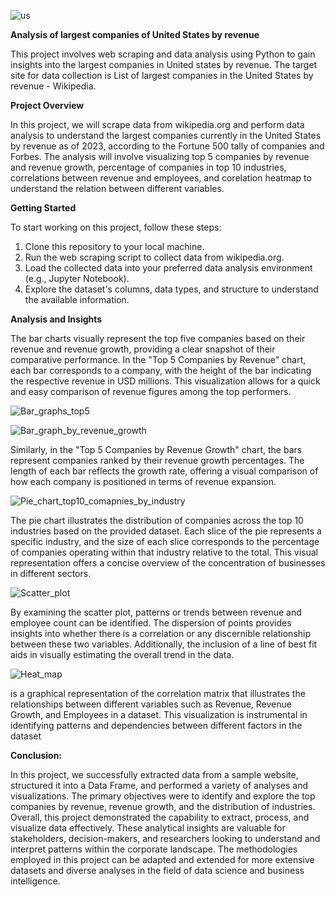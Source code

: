 ![us](https://github.com/PratimaPrabhakar/Python-webscrapping-project/assets/155467894/5b78374c-dd7d-48dd-a650-fafe645f3810)

 **Analysis of largest companies of United States by revenue**

This project involves web scraping and data analysis using Python to gain insights into the largest companies in United states by revenue. The target site for data collection is List of largest companies in the United States by revenue - Wikipedia.

**Project Overview**

In this project, we will scrape data from wikipedia.org and perform data analysis to understand the largest companies currently in the United States by revenue as of 2023, according to the Fortune 500 tally of companies and Forbes. The analysis will involve visualizing top 5 companies by revenue and revenue growth, percentage of companies in top 10 industries, correlations between revenue and employees, and corelation heatmap to understand the relation between different variables.

**Getting Started**

To start working on this project, follow these steps:
1.	Clone this repository to your local machine.
2.	Run the web scraping script to collect data from wikipedia.org.
3.	Load the collected data into your preferred data analysis environment (e.g., Jupyter Notebook).
4.	Explore the dataset's columns, data types, and structure to understand the available information.
   
**Analysis and Insights**

The bar charts visually represent the top five companies based on their revenue and revenue growth, providing a clear snapshot of their comparative performance. In the "Top 5 Companies by Revenue" chart, each bar corresponds to a company, with the height of the bar indicating the respective revenue in USD millions. This visualization allows for a quick and easy comparison of revenue figures among the top performers.

![Bar_graphs_top5](https://github.com/PratimaPrabhakar/Python-webscrapping-project/assets/155467894/0a16d6be-178e-40b0-9832-f82250b7db6a)

![Bar_graph_by_revenue_growth](https://github.com/PratimaPrabhakar/Python-webscrapping-project/assets/155467894/105a8404-7aba-458c-8422-aee872b43d8e)

Similarly, in the "Top 5 Companies by Revenue Growth" chart, the bars represent companies ranked by their revenue growth percentages. The length of each bar reflects the growth rate, offering a visual comparison of how each company is positioned in terms of revenue expansion.

![Pie_chart_top10_comapnies_by_industry](https://github.com/PratimaPrabhakar/Python-webscrapping-project/assets/155467894/5d2bd18c-9a9d-453c-a13a-b079093676fe)

The pie chart illustrates the distribution of companies across the top 10 industries based on the provided dataset. Each slice of the pie represents a specific industry, and the size of each slice corresponds to the percentage of companies operating within that industry relative to the total. This visual representation offers a concise overview of the concentration of businesses in different sectors.

![Scatter_plot](https://github.com/PratimaPrabhakar/Python-webscrapping-project/assets/155467894/44b5876f-92c7-4aec-a78e-3342dcef9d97)

By examining the scatter plot, patterns or trends between revenue and employee count can be identified. The dispersion of points provides insights into whether there is a correlation or any discernible relationship between these two variables. Additionally, the inclusion of a line of best fit aids in visually estimating the overall trend in the data.

![Heat_map](https://github.com/PratimaPrabhakar/Python-webscrapping-project/assets/155467894/af42d5bc-8292-4169-b89a-14aea815e879)

 is a graphical representation of the correlation matrix that illustrates the relationships between different variables such as Revenue, Revenue Growth, and Employees in a dataset. 
This visualization is instrumental in identifying patterns and dependencies between different factors in the dataset

**Conclusion:**

In this project, we successfully extracted data from a sample website, structured it into a Data Frame, and performed a variety of analyses and visualizations. The primary objectives were to identify and explore the top companies by revenue, revenue growth, and the distribution of industries.
Overall, this project demonstrated the capability to extract, process, and visualize data effectively. These analytical insights are valuable for stakeholders, decision-makers, and researchers looking to understand and interpret patterns within the corporate landscape. The methodologies employed in this project can be adapted and extended for more extensive datasets and diverse analyses in the field of data science and business intelligence.
